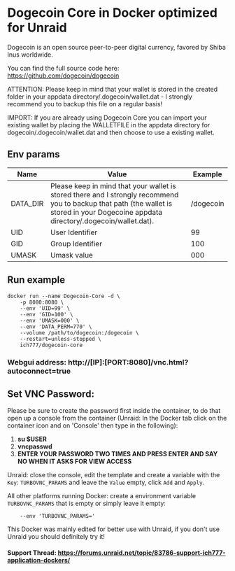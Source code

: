 # Dogecoin Core in Docker optimized for Unraid
Dogecoin is an open source peer-to-peer digital currency, favored by Shiba Inus worldwide.

You can find the full source code here: https://github.com/dogecoin/dogecoin

ATTENTION: Please keep in mind that your wallet is stored in the created folder in your appdata directory/.dogecoin/wallet.dat - I strongly recommend you to backup this file on a regular basis!

IMPORT: If you are already using Dogecoin Core you can import your existing wallet by placing the WALLETFILE in the appdata directory for dogecoin/.dogecoin/wallet.dat and then choose to use a existing wallet.

## Env params
| Name | Value | Example |
| --- | --- | --- |
| DATA_DIR | Please keep in mind that your wallet is stored there and I strongly recommend you to backup that path (the wallet is stored in your Dogecoine appdata directory/.dogecoin/wallet.dat). | /dogecoin |
| UID | User Identifier | 99 |
| GID | Group Identifier | 100 |
| UMASK | Umask value | 000 |

## Run example
```
docker run --name Dogecoin-Core -d \
	-p 8080:8080 \
	--env 'UID=99' \
	--env 'GID=100' \
	--env 'UMASK=000' \
	--env 'DATA_PERM=770' \
	--volume /path/to/dogecoin:/dogecoin \
    --restart=unless-stopped \
	ich777/dogecoin-core
```
### Webgui address: http://[IP]:[PORT:8080]/vnc.html?autoconnect=true

## Set VNC Password:
 Please be sure to create the password first inside the container, to do that open up a console from the container (Unraid: In the Docker tab click on the container icon and on 'Console' then type in the following):

1) **su $USER**
2) **vncpasswd**
3) **ENTER YOUR PASSWORD TWO TIMES AND PRESS ENTER AND SAY NO WHEN IT ASKS FOR VIEW ACCESS**

Unraid: close the console, edit the template and create a variable with the `Key`: `TURBOVNC_PARAMS` and leave the `Value` empty, click `Add` and `Apply`.

All other platforms running Docker: create a environment variable `TURBOVNC_PARAMS` that is empty or simply leave it empty:
```
    --env 'TURBOVNC_PARAMS='
```

This Docker was mainly edited for better use with Unraid, if you don't use Unraid you should definitely try it!

#### Support Thread: https://forums.unraid.net/topic/83786-support-ich777-application-dockers/
